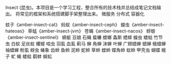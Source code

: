 Insect (昆虫)。本项目是一个学习工程，整合所有的技术栈并总结成笔记文档输出。
将常见的框架和系统搭建脚手架整理出来。
微服务
分布式
容器化


蚊子《amber-insect-cat》
蚂蚁《amber-insect-ceph》
蝗虫《amber-insect-hateoas》
草蜢《amber-insect-jvm》
苍蝇《amber-insect-nacos》
蜉蝣《amber-insect-sentinel》
蜻蜓
豆娘
石蝇
蜚蠊
螳螂
螽斯
蟋蟀
蝗虫
蝼蛄
竹节虫
白蚁
足丝蚁
蠼螋
啮虫
羽虱
血虱
蓟马
蝉
角蝉
沫蝉
叶蝉
广翅蜡蝉
蜡蝉
蛾蜡蝉
袖蜡蝉
粉虱
蚜虫
蝽象
齿蛉
鱼蛉
泥蛉
蛇蛉
草蛉
螳蛉
蝶角蛉
蚁蛉
甲壳虫
蝴蝶
蛾子
虻
蝇
蝼蛄
鹬蚌
蜈蚣
